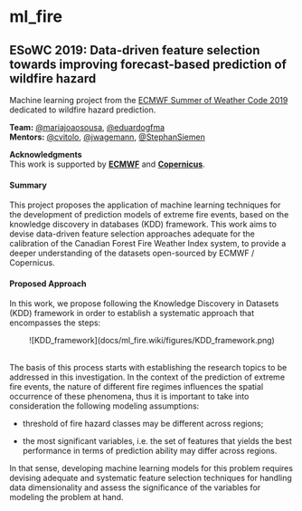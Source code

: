 # ml_fire

## ESoWC 2019: Data-driven feature selection towards improving forecast-based prediction of wildfire hazard


Machine learning project from the [ECMWF Summer of Weather Code 2019](https://github.com/esowc/challenges_2019) dedicated to wildfire hazard prediction.

**Team:** [@mariajoaosousa](https://github.com/mariajoaosousa), [@eduardogfma](https://github.com/eduardogfma)  
**Mentors:** [@cvitolo](https://github.com/cvitolo),
[@jwagemann](https://github.com/jwagemann), [@StephanSiemen](https://github.com/StephanSiemen)

**Acknowledgments**  
This work is supported by **[ECMWF](http://www.ecmwf.int)** and **[Copernicus](https://climate.copernicus.eu/)**.  


#### Summary


This project proposes the application of machine learning techniques for the development of prediction models of extreme fire events, based on the knowledge discovery in databases (KDD) framework. This work aims to devise data-driven feature selection approaches adequate for the calibration of the Canadian Forest Fire Weather Index system, to provide a deeper understanding of the datasets open-sourced by ECMWF / Copernicus.


#### Proposed Approach

In this work, we propose following the Knowledge Discovery in Datasets (KDD) framework in order to establish a systematic approach that encompasses the steps:

<center>
<div style="width:100%">
![KDD_framework](docs/ml_fire.wiki/figures/KDD_framework.png)
</div>
</br>
</center>


The basis of this process starts with establishing the research topics to be addressed in this investigation. In the context of the prediction of extreme fire events, the nature of different fire regimes influences the spatial occurrence of these phenomena, thus it is important to take into consideration the following modeling assumptions:

- threshold of fire hazard classes may be different across regions;

- the most significant variables, i.e. the set of features that yields the best performance in terms of prediction ability may differ across regions.


In that sense, developing machine learning models for this problem requires devising adequate and systematic feature selection techniques for handling data dimensionality and assess the significance of the variables for modeling the problem at hand.
